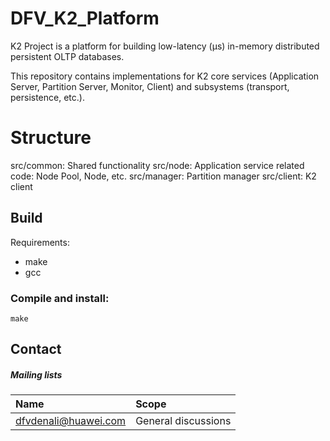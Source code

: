 <!--
    (C)opyright Huawei Technologies USA, 2019
-->
# DFV_K2_Platform
K2 Project is a platform for building low-latency (μs) in-memory distributed persistent OLTP databases.

This repository contains implementations for K2 core services (Application Server, Partition Server, Monitor, Client) and subsystems (transport, persistence, etc.).

# Structure
src/common: Shared functionality
src/node: Application service related code: Node Pool, Node, etc.
src/manager: Partition manager
src/client: K2 client

## Build

Requirements:
 * make
 * gcc

### Compile and install:

```
make 
```

## Contact

##### Mailing lists

| Name                                                                          | Scope                           |
|:------------------------------------------------------------------------------|:--------------------------------|
| [dfvdenali@huawei.com](mailto:dfvdenali@huawei.com)                           | General discussions             |
